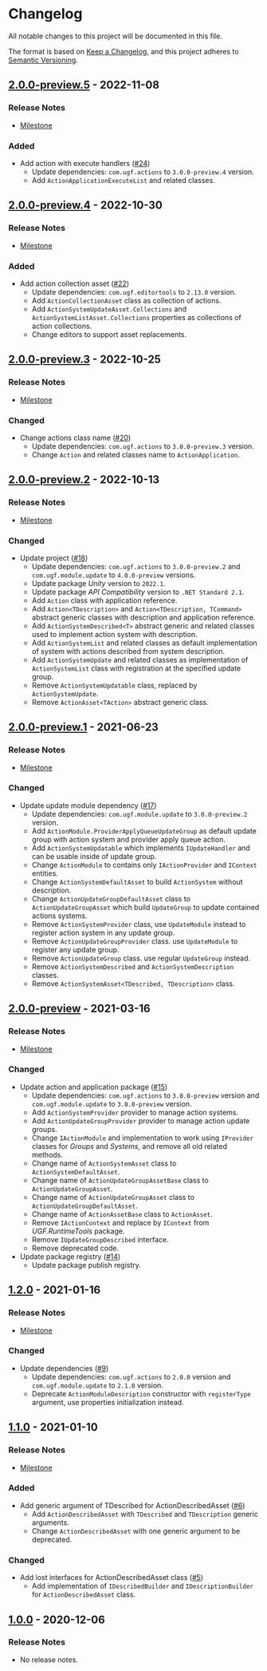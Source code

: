 # Changelog

All notable changes to this project will be documented in this file.

The format is based on [Keep a Changelog](https://keepachangelog.com/en/1.0.0/),
and this project adheres to [Semantic Versioning](https://semver.org/spec/v2.0.0.html).

## [2.0.0-preview.5](https://github.com/unity-game-framework/ugf-module-actions/releases/tag/2.0.0-preview.5) - 2022-11-08  

### Release Notes

- [Milestone](https://github.com/unity-game-framework/ugf-module-actions/milestone/8?closed=1)  
    

### Added

- Add action with execute handlers ([#24](https://github.com/unity-game-framework/ugf-module-actions/issues/24))  
    - Update dependencies: `com.ugf.actions` to `3.0.0-preview.4` version.
    - Add `ActionApplicationExecuteList` and related classes.

## [2.0.0-preview.4](https://github.com/unity-game-framework/ugf-module-actions/releases/tag/2.0.0-preview.4) - 2022-10-30  

### Release Notes

- [Milestone](https://github.com/unity-game-framework/ugf-module-actions/milestone/7?closed=1)  
    

### Added

- Add action collection asset ([#22](https://github.com/unity-game-framework/ugf-module-actions/issues/22))  
    - Update dependencies: `com.ugf.editortools` to `2.13.0` version.
    - Add `ActionCollectionAsset` class as collection of actions.
    - Add `ActionSystemUpdateAsset.Collections` and `ActionSystemListAsset.Collections` properties as collections of action collections.
    - Change editors to support asset replacements.

## [2.0.0-preview.3](https://github.com/unity-game-framework/ugf-module-actions/releases/tag/2.0.0-preview.3) - 2022-10-25  

### Release Notes

- [Milestone](https://github.com/unity-game-framework/ugf-module-actions/milestone/6?closed=1)  
    

### Changed

- Change actions class name ([#20](https://github.com/unity-game-framework/ugf-module-actions/issues/20))  
    - Update dependencies: `com.ugf.actions` to `3.0.0-preview.3` version.
    - Change `Action` and related classes name to `ActionApplication`.

## [2.0.0-preview.2](https://github.com/unity-game-framework/ugf-module-actions/releases/tag/2.0.0-preview.2) - 2022-10-13  

### Release Notes

- [Milestone](https://github.com/unity-game-framework/ugf-module-actions/milestone/5?closed=1)  
    

### Changed

- Update project ([#18](https://github.com/unity-game-framework/ugf-module-actions/issues/18))  
    - Update dependencies: `com.ugf.actions` to `3.0.0-preview.2` and `com.ugf.module.update` to `4.0.0-preview` versions.
    - Update package _Unity_ version to `2022.1`.
    - Update package _API Compatibility_ version to `.NET Standard 2.1`.
    - Add `Action` class with application reference.
    - Add `Action<TDescription>` and `Action<TDescription, TCommand>` abstract generic classes with description and application reference.
    - Add `ActionSystemDescribed<T>` abstract generic and related classes used to implement action system with description.
    - Add `ActionSystemList` and related classes as default implementation of system with actions described from system description.
    - Add `ActionSystemUpdate` and related classes as implementation of `ActionSystemList` class with registration at the specified update group.
    - Remove `ActionSystemUpdatable` class, replaced by `ActionSystemUpdate`.
    - Remove `ActionAsset<TAction>` abstract generic class.

## [2.0.0-preview.1](https://github.com/unity-game-framework/ugf-module-actions/releases/tag/2.0.0-preview.1) - 2021-06-23  

### Release Notes

- [Milestone](https://github.com/unity-game-framework/ugf-module-actions/milestone/4?closed=1)  
    

### Changed

- Update update module dependency ([#17](https://github.com/unity-game-framework/ugf-module-actions/pull/17))  
    - Update dependencies: `com.ugf.module.update` to `3.0.0-preview.2` version.
    - Add `ActionModule.ProviderApplyQueueUpdateGroup` as default update group with action system and provider apply queue action.
    - Add `ActionSystemUpdatable` which implements `IUpdateHandler` and can be usable inside of update group.
    - Change `ActionModule` to contains only `IActionProvider` and `IContext` entities.
    - Change `ActionSystemDefaultAsset` to build `ActionSystem` without description.
    - Change `ActionUpdateGroupDefaultAsset` class to `ActionUpdateGroupAsset` which build `UpdateGroup` to update contained actions systems.
    - Remove `ActionSystemProvider` class, use `UpdateModule` instead to register action system in any update group.
    - Remove `ActionUpdateGroupProvider` class. use `UpdateModule` to register any update group.
    - Remove `ActionUpdateGroup` class. use regular `UpdateGroup` instead.
    - Remove `ActionSystemDescribed` and `ActionSystemDescription` classes.
    - Remove `ActionSystemAsset<TDescribed, TDescription>` class.

## [2.0.0-preview](https://github.com/unity-game-framework/ugf-module-actions/releases/tag/2.0.0-preview) - 2021-03-16  

### Release Notes

- [Milestone](https://github.com/unity-game-framework/ugf-module-actions/milestone/3?closed=1)  
    

### Changed

- Update action and application package ([#15](https://github.com/unity-game-framework/ugf-module-actions/pull/15))  
    - Update dependencies: `com.ugf.actions` to `3.0.0-preview` version and `com.ugf.module.update` to `3.0.0-preview` version.
    - Add `ActionSystemProvider` provider to manage action systems.
    - Add `ActionUpdateGroupProvider` provider to manage action update groups.
    - Change `IActionModule` and implementation to work using `IProvider` classes for _Groups_ and _Systems_, and remove all old related methods.
    - Change name of `ActionSystemAsset` class to `ActionSystemDefaultAsset`.
    - Change name of `ActionUpdateGroupAssetBase` class to `ActionUpdateGroupAsset`.
    - Change name of `ActionUpdateGroupAsset` class to `ActionUpdateGroupDefaultAsset`.
    - Change name of `ActionAssetBase` class to `ActionAsset`.
    - Remove `IActionContext` and replace by `IContext` from _UGF.RuntimeTools_ package.
    - Remove `IUpdateGroupDescribed` interface.
    - Remove deprecated code.
- Update package registry ([#14](https://github.com/unity-game-framework/ugf-module-actions/pull/14))  
    - Update package publish registry.

## [1.2.0](https://github.com/unity-game-framework/ugf-module-actions/releases/tag/1.2.0) - 2021-01-16  

### Release Notes

- [Milestone](https://github.com/unity-game-framework/ugf-module-actions/milestone/2?closed=1)  
    

### Changed

- Update dependencies ([#9](https://github.com/unity-game-framework/ugf-module-actions/pull/9))  
    - Update dependencies: `com.ugf.actions` to  `2.0.0` version and `com.ugf.module.update` to `2.1.0` version.
    - Deprecate `ActionModuleDescription` constructor with `registerType` argument, use properties initialization instead.

## [1.1.0](https://github.com/unity-game-framework/ugf-module-actions/releases/tag/1.1.0) - 2021-01-10  

### Release Notes

- [Milestone](https://github.com/unity-game-framework/ugf-module-actions/milestone/1?closed=1)  
    

### Added

- Add generic argument of TDescribed for ActionDescribedAsset  ([#6](https://github.com/unity-game-framework/ugf-module-actions/pull/6))  
    - Add `ActionDescribedAsset` with `TDescribed` and `TDescription` generic arguments.
    - Change `ActionDescribedAsset` with one generic argument to be deprecated.

### Changed

- Add lost interfaces for ActionDescribedAsset class ([#5](https://github.com/unity-game-framework/ugf-module-actions/pull/5))  
    - Add implementation of `IDescribedBuilder` and `IDescriptionBuilder` for `ActionDescribedAsset` class.

## [1.0.0](https://github.com/unity-game-framework/ugf-module-actions/releases/tag/1.0.0) - 2020-12-06  

### Release Notes

- No release notes.



